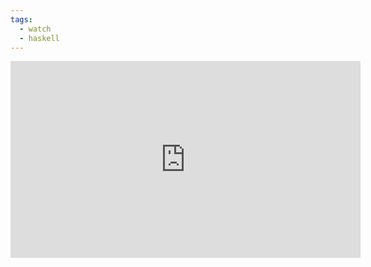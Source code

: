 ```yaml
---
tags:
  - watch
  - haskell
---
```


<iframe width="560" height="315" src="https://www.youtube.com/embed/271Q6-e1_Yg?si=uLp_tsG5XizTs_5r" title="YouTube video player" frameborder="0" allow="accelerometer; autoplay; clipboard-write; encrypted-media; gyroscope; picture-in-picture; web-share" allowfullscreen></iframe>

